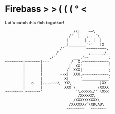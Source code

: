 # Firebass > > ( ( ( ° <

Let's catch this fish together!

```
                               /\|    ~~\
                             /'  |   ,-. `\
                            |       | . |  |
                           _|________`-'   |X
                         /'          ~~~~~~~~~,
                       /'             ,_____,/_
                    ,/'        ___,'~~         ;
~~~~~~~~|~~~~~~~|---          /  X,~~~~~~~~~~~~,
        |       |            |  XX'____________'
        |       |           /' XXX|            ;
        |       |        --x|  XXX,~~~~~~~~~~~~,
        |       |          X|     '____________'
        |   o   |---~~~~\__XX\             |XX
        |       |          XXX`\          /XXXX
~~~~~~~~'~~~~~~~'               `\xXXXXx/' \XXX
                                 /XXXXXX\
                               /XXXXXXXXXX\
                             /XXXXXX/^\XDCAU\
                            ~~~~~~~~   ~~~~~~~

```

